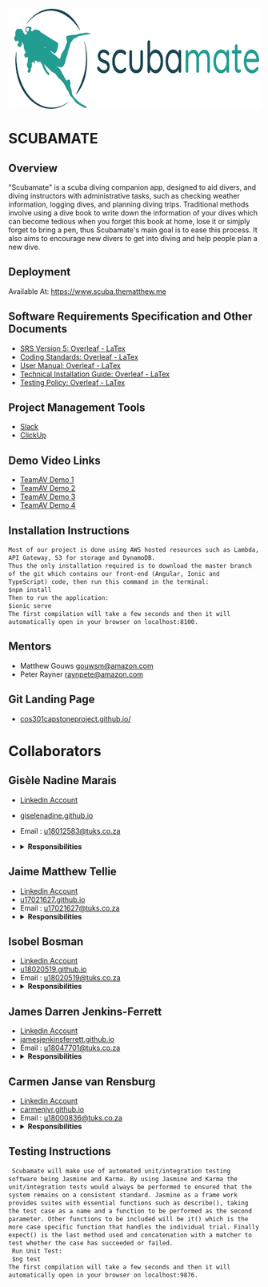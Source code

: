 <a href="https://github.com/COS301-SE-2020/SCUBAMATE"><img src="https://github.com/COS301-SE-2020/SCUBAMATE/blob/master/images/full logo.png" title="Scubamate" alt="Scubamate" height="200" width="750"></a>

# SCUBAMATE

## Overview 
"Scubamate" is a scuba diving companion app, designed to aid divers, and diving instructors with administrative tasks, such as checking weather information, logging dives, and planning diving trips. Traditional methods involve using a dive book to write down the information of your dives which can become tedious when you forget this book at home, lose it or simjply forget to bring a pen, thus Scubamate's main goal is to ease this process. It also aims to encourage new divers to get into diving and help people plan a new dive.
## Deployment 
Available At: <a href="https://www.scuba.thematthew.me"> https://www.scuba.thematthew.me </a>

## Software Requirements Specification and Other Documents
 * <a href="https://www.overleaf.com/read/pdbfwzfvmpcy">SRS Version 5: Overleaf - LaTex</a>
 * <a href="https://www.overleaf.com/read/shbywrwqfcvw">Coding Standards: Overleaf - LaTex</a>
 * <a href="https://www.overleaf.com/read/wrrjwwdgfgfn">User Manual: Overleaf - LaTex</a>
 * <a href="https://www.overleaf.com/read/fzpxngrydqsg">Technical Installation Guide: Overleaf - LaTex</a>
 * <a href="https://www.overleaf.com/read/pfxwhzpsjcyb">Testing Policy: Overleaf - LaTex</a>

## Project Management Tools
* <a href="https://team-anti-virus.slack.com">Slack</a>
* <a href="https://app.clickup.com/2536654/home/landing">ClickUp</a>

## Demo Video Links
* <a href="https://drive.google.com/drive/folders/14hiS32Kgk8xqgvmLkFV33a35PGvYcp6Y?usp=sharing">TeamAV Demo 1</a>
* <a href="https://drive.google.com/drive/folders/1f9AQtVqOS0MdEosUH1uwPVwZdO6j9OvS?usp=sharing">TeamAV Demo 2</a>
* <a href="https://drive.google.com/drive/folders/1s-HwZWjfE7g6LqAYjGYOIusZHvtbEbY8?usp=sharing">TeamAV Demo 3</a>
* <a href="https://drive.google.com/drive/folders/11ASHoMOxMoAoQlPSTiZ8mVP0IVLus1pu?usp=sharing">TeamAV Demo 4</a>


## Installation Instructions
    Most of our project is done using AWS hosted resources such as Lambda, API Gateway, S3 for storage and DynamoDB.
    Thus the only installation required is to download the master branch of the git which contains our front-end (Angular, Ionic and TypeScript) code, then run this command in the terminal:
    $npm install
    Then to run the application:
    $ionic serve
    The first compilation will take a few seconds and then it will automatically open in your browser on localhost:8100.
## Mentors
* Matthew Gouws gouwsm@amazon.com
* Peter Rayner raynpete@amazon.com

## Git Landing Page
 * <a href="https://cos301capstoneproject.github.io/">cos301capstoneproject.github.io/</a>

# Collaborators

## Gisèle Nadine Marais
 * <a href="https://www.linkedin.com/in/gisele-marais-871a801a7/"> Linkedin Account </a>
 * <a href="https://giselenadine.github.io/">giselenadine.github.io</a>
 * Email : u18012583@tuks.co.za
 * <details>
     <summary><b>Responsibilities </b></summary>
     <br>
        - SRS Document: Introduction
        <br>
        - SRS Document: Domain Model
        <br>
        - Lambda function for retrieval of Dive Types and Dive Sites
        <br> 
        - Designed and Implemented the DynamoDB database
        <br>
        - Error checking for retrieval of Dive History and Login 
        <br>
        - Set-up S3 for storage of profile images
        <br>
        - Merging branches on github
        <br>
        - Edit Account Lambda functions
        <br>
        - Edit Dive Lambda functions
        <br>
        - SRS Document: Deployment Model
        <br>
        - User Manual Document: Simple Deployment Model
        <br>
        - Code Standards Document
        <br>
        - Lookahead Lambda functions
        <br>
        - Adding and Upgrading Instructors Lambda functions
        <br>
        - Adding Dive Sites function
        <br>
        - Verifying Courses and Instructors Lambda functions
        <br>
        - Code Standards Document
        <br>
        - Course Suggestion and Survey Lambda functions
        <br>
        - Lambda functions for displaying Dive Sites and Dive Centres
        <br>
        - Architectural Design Document: Architectural Design Diagram
        <br>
        - Gamification 
        <br>
        - Bug Fixes Front-end
    
    </details>


## Jaime Matthew Tellie 
 * <a href="https://www.linkedin.com/in/jaime-tellie/"> Linkedin  Account </a>
 * <a href="https://u17021627.github.io/">u17021627.github.io</a>
 * Email : u17021627@tuks.co.za
 * <details>
     <summary><b>Responsibilities</b></summary>
     <br>
        - SRS Document: Trace-ability Matrix
        <br>
        - SRS Document: Quality Requirements
        <br>
        - Unit Testing
        <br> 
        - Integration Testing
        <br>
        - Architectural Design Documment: Quality Requirements
        <br>
        - Architectural Design Documment: Event-Driven Architecture
        <br>
        - Weather extraction for functionality of application
        <br>
        - Offline logging of dives
        <br>
        - Architectural Design Documment: Technology Requirements
        <br>
        - Testing Policy
        <br>
    </details>

## Isobel Bosman 
 * <a href="https://www.linkedin.com/in/isobel-bosman-8b29661a7/"> Linkedin  Account </a>
 * <a href="https://u18020519.github.io/">u18020519.github.io</a>
 * Email : u18020519@tuks.co.za
 * <details>
     <summary><b>Responsibilities</b></summary>
     <br>
        - SRS Document: Functional Requirements.
        <br>
        - SRS Document: Use Cases
        <br>
        - Architectural Design Document: Architectural Design Diagram.
        <br>
        - Lambda functions for adding and retrieving a new account.
        <br> 
        - Add new dive log lambda function.
        <br>
        - Lambda function for retrieving a list of a diver's personal dive logs.
        <br>
        - Retrieving a list of verified public dive logs Lambda function for the explore page
        <br>
        - Adding and editing a new dive centre Lambda functions.
        <br>
        - Adding courses and intructors to an existing dive centre Lambda functions.
        <br>
        - Functionality for upgrading an account to an Admin role.
        <br>
        - Adding an account to an existing dive centre Lambda function. 
    </details>

## James Darren Jenkins-Ferrett 
 * <a href=""> Linkedin  Account </a>
 * <a href="https://jamesjenkinsferrett.github.io/">jamesjenkinsferrett.github.io</a>
 * Email : u18047701@tuks.co.za
 * <details>
     <summary><b>Responsibilities</b></summary>
     <br>
        - SRS Document: Introduction.
        <br>
        - SRS Document: User Charactaristics and Overview.
        <br>
        - Lambda function for Login (including server side password hashing, and unique access token generation).
        <br> 
        - Hashing password functionality in sign-up Lambda function.
        <br>
        - Configuration of some of the endpoints in API-Gateway.
        <br>
        - Editing of Demo videos.
        <br>
        - SRS Document: Client-Server Architecture
        <br>
        - Lambda Function and API Gateway for default checklist functionality
        <br>
        - Lambda Function and API Gateway for custom checklist functionality
        <br>
        - Deletion of an account
        <br>
        - Email verification of an account
        <br>
        - Adding of dive courses
        <br>
        - AI predicting dive visibility
    </details>

## Carmen Janse van Rensburg 
 * <a href="https://www.linkedin.com/in/carmen-janse-van-rensburg-5b54691a9/"> Linkedin  Account </a>
 * <a href="https://carmenjvr.github.io/">carmenjvr.github.io</a>
 * Email : u18000836@tuks.co.za
 * <details>
     <summary><b>Responsibilities</b></summary>
        <br> 
        - Developing the front-end interface with Angular-Ionic.
        <br> 
        - Home page
         <br> 
        - Login and Signup pages
         <br> 
        - Explore page: public feed, dive sites and dive centres
        <br> 
        - Individual dive site and centre page with ability to view location weather and see location on google maps.
        <br> 
        - View, edit and log personal dives pages
        <br> 
        - Planning page: viewing dive sites and courses near you, suggested courses, checklist and visibility prediction.
        <br> 
        - Profile page functionality for Diver, Instructor, Admin and Super Admin.
        <br> 
        - Admin page with functionality for Admins and Super Admins.
        <br> 
        - Charts on Admin page to present the visualisation statistics.
        <br>
        - Deploying website and mobile application
        <br>
        - SRS Document: Functional Requirements
        <br>
        - SRS Document: Use Cases
        <br>
        - User Manual
        <br>
         - Non-Function Testing: Usability
        <br>
    </details>

## Testing Instructions
     Scubamate will make use of automated unit/integration testing software being Jasmine and Karma. By using Jasmine and Karma the unit/integration tests would always be performed to ensured that the system remains on a consistent standard. Jasmine as a frame work provides suites with essential functions such as describe(), taking the test case as a name and a function to be performed as the second parameter. Other functions to be included will be it() which is the more case specific function that handles the individual trial. Finally expect() is the last method used and concatenation with a matcher to test whether the case has succeeded or failed. 
     Run Unit Test: 
     $ng test 
    The first compilation will take a few seconds and then it will automatically open in your browser on localhost:9876.
